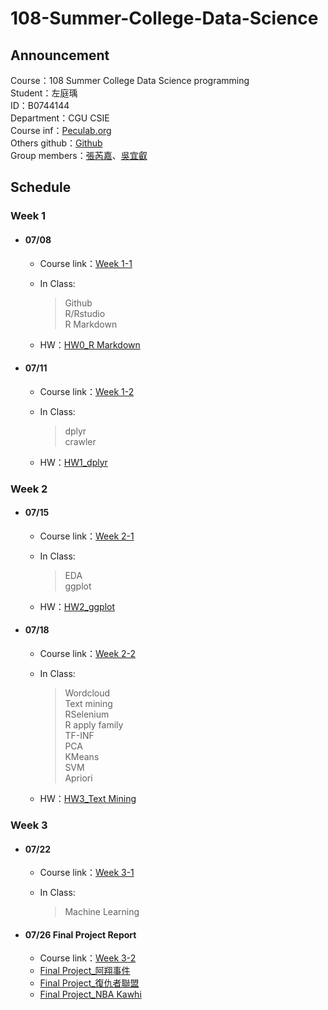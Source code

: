 # 108-Summer-College-Data-Science

## Announcement
Course：108 Summer College Data Science programming    
Student：左庭瑀  
ID：B0744144   
Department：CGU CSIE  
Course inf：[Peculab.org](http://peculab.org/)             
Others github：[Github](http://peculab.org/2019/07/03/108-全國夏季學院學員-github/)          
Group members：[張芮嘉](https://github.com/Rachel0718/data_science)、[吳宜叡](https://github.com/yo-shi-mi/hw)                   

## Schedule      
    
 ### Week 1          
 * #### 07/08        
   * Course link：[Week 1-1](http://peculab.org/2019/07/03/108-全國夏季學院課程內容/)          
   * In Class:      
     > Github           
       R/Rstudio        
       R Markdown           
           
   * HW：[HW0_R Markdown](https://tytso077.github.io/108-Summer-College-Data-Science/Week%201-1_0708/HW_R-Markdown_0.html) 

 * #### 07/11       
   * Course link：[Week 1-2](http://peculab.org/2019/07/10/108-全國夏季學院-7-11-class-2/)      
   * In Class:     
     > dplyr            
       crawler          
         
   * HW：[HW1_dplyr](https://tytso077.github.io/108-Summer-College-Data-Science/Week%201-2_0711/hw22.html)                        

### Week 2   
 * #### 07/15
   * Course link：[Week 2-1](http://peculab.org/2019/07/11/108-全國夏季學院-7-15-class-3/)                   
   * In Class:
     > EDA              
       ggplot
                      
   * HW：[HW2_ggplot](https://tytsooo.github.io/108-Summer-College-Data-Science/Week%202-1_0715/HW2_ggplot.html)                                        
 * #### 07/18
   * Course link：[Week 2-2](http://peculab.org/2019/07/15/108-%e5%85%a8%e5%9c%8b%e5%a4%8f%e5%ad%a3%e5%ad%b8%e9%99%a2-7-18-class-4/)    
   * In Class:      
     > Wordcloud              
       Text mining                  
       RSelenium            
       R apply family           
       TF-INF       
       PCA          
       KMeans           
       SVM          
       Apriori            
              
   * HW：[HW3_Text Mining](https://tytsooo.github.io/108-Summer-College-Data-Science/Week%202-2_0718/HW30.html)                 
 
### Week 3    
* #### 07/22
   * Course link：[Week 3-1](https://reurl.cc/k6rz9)                      
   * In Class:          
   
     > Machine Learning          
         

* #### 07/26 Final Project Report               
   * Course link：[Week 3-2](https://reurl.cc/na59d)                     
   * [Final Project_阿翔事件](https://tytsooo.github.io/108-Summer-College-Data-Science/Final%20Project/ashan-ptt.html)               
   * [Final Project_復仇者聯盟](https://tytsooo.github.io/108-Summer-College-Data-Science/Final%20Project/avenger4.html)              
   * [Final Project_NBA Kawhi](https://tytsooo.github.io/108-Summer-College-Data-Science/Final%20Project/kawhi.html)            
